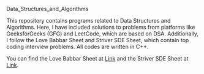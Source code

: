 Data_Structures_and_Algorithms

This repository contains programs related to Data Structures and Algorithms. Here, I have included solutions to problems from platforms like GeeksforGeeks (GFG) and LeetCode, which are based on DSA. Additionally, I follow the Love Babbar Sheet and Striver SDE Sheet, which contain top coding interview problems. All codes are written in C++.

You can find the Love Babbar Sheet at [Link](https://drive.google.com/file/d/1FMdN_OCfOI0iAeDlqswCiC2DZzD4nPsb/view) and the Striver SDE Sheet at [Link](https://takeuforward.org/interviews/strivers-sde-sheet-top-coding-interview-problems/).
